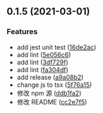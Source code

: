 ## 0.1.5 (2021-03-01)


### Features

* add jest unit test ([16de2ac](https://github.com/leocoder351/frog-kits/commit/16de2acf9380e3923c107d844725bd5a73958495))
* add lint ([5e056c6](https://github.com/leocoder351/frog-kits/commit/5e056c6a80cb7322cbccb75073a6c2b360b3184a))
* add lint ([3df729f](https://github.com/leocoder351/frog-kits/commit/3df729f91c0caa67c219e7f50f7d08438ecd00e4))
* add lint ([fa304df](https://github.com/leocoder351/frog-kits/commit/fa304df5db5a5e6298c3ed5579a3b4fbf984ca43))
* add release ([a9a08b2](https://github.com/leocoder351/frog-kits/commit/a9a08b27480f7c47be857b47621b6e3efc9eafb7))
* change js to tsx ([5f76a15](https://github.com/leocoder351/frog-kits/commit/5f76a15c12f06946e93da14f7121a9a1fdb92c8d))
* 修改 npm 源 ([ddb1fa2](https://github.com/leocoder351/frog-kits/commit/ddb1fa2966c8c930067641865db848ba2c76848c))
* 修改 README ([cc2e7f5](https://github.com/leocoder351/frog-kits/commit/cc2e7f5477fb6ea75270690818abf41ec461b3f6))




